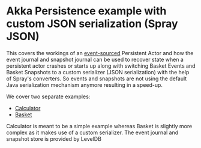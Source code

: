 # Akka Persistence example with custom JSON serialization (Spray JSON) #

This covers the workings of an [event-sourced](http://doc.akka.io/docs/akka/snapshot/scala/persistence.html#Event_sourcing) Persistent Actor and how the event journal and snapshot journal can be used to recover state when a persistent actor crashes or starts up along with switching Basket Events and Basket Snapshots to a custom serializer (JSON serialization) with the help of Spray's converters. So events and snapshots are not using the default Java serialization mechanism anymore resulting in a speed-up.

We cover two separate examples:

- [Calculator](https://github.com/referentiallytransparent/Akka-persistence-example-with-custom-serializer/tree/master/src/main/scala/com/experiments/calculator)
- [Basket](https://github.com/referentiallytransparent/Akka-persistence-example-with-custom-serializer/tree/master/src/main/scala/com/experiments/basket)

Calculator is meant to be a simple example whereas Basket is slightly more complex as it makes use of a custom serializer. The event journal and snapshot store is provided by LevelDB

